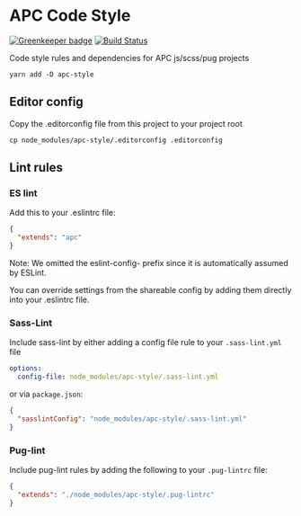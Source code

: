 # APC Code Style

[![Greenkeeper badge](https://badges.greenkeeper.io/APCOvernight/apc-style.svg)](https://greenkeeper.io/)
[![Build Status](https://travis-ci.org/APCOvernight/apc-style.svg?branch=master)](https://travis-ci.org/APCOvernight/apc-style)

Code style rules and dependencies for APC js/scss/pug projects

```
yarn add -D apc-style
```

## Editor config

Copy the .editorconfig file from this project to your project root

```
cp node_modules/apc-style/.editorconfig .editorconfig
```

## Lint rules

### ES lint

Add this to your .eslintrc file:

```json
{
  "extends": "apc"
}
```

Note: We omitted the eslint-config- prefix since it is automatically assumed by ESLint.

You can override settings from the shareable config by adding them directly into your .eslintrc file.

### Sass-Lint

Include sass-lint by either adding a config file rule to your `.sass-lint.yml` file

```yml
options:
  config-file: node_modules/apc-style/.sass-lint.yml
```

or via `package.json`:

```json
{
  "sasslintConfig": "node_modules/apc-style/.sass-lint.yml"
}
```

### Pug-lint

Include pug-lint rules by adding the following to your `.pug-lintrc` file:

```json
{
  "extends": "./node_modules/apc-style/.pug-lintrc"
}
```